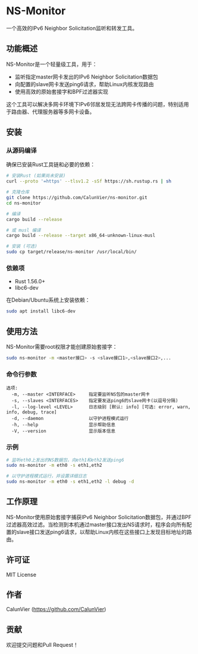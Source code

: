 # NS-Monitor

一个高效的IPv6 Neighbor Solicitation监听和转发工具。

## 功能概述

NS-Monitor是一个轻量级工具，用于：

- 监听指定master网卡发出的IPv6 Neighbor Solicitation数据包
- 向配置的slave网卡发送ping6请求，帮助Linux内核发现路由
- 使用高效的原始套接字和BPF过滤器实现

这个工具可以解决多网卡环境下IPv6邻居发现无法跨网卡传播的问题，特别适用于路由器、代理服务器等多网卡设备。

## 安装

### 从源码编译

确保已安装Rust工具链和必要的依赖：

```bash
# 安装Rust (如果尚未安装)
curl --proto '=https' --tlsv1.2 -sSf https://sh.rustup.rs | sh

# 克隆仓库
git clone https://github.com/CalunVier/ns-monitor.git
cd ns-monitor

# 编译
cargo build --release

# 或 musl 编译
cargo build --release --target x86_64-unknown-linux-musl

# 安装 (可选)
sudo cp target/release/ns-monitor /usr/local/bin/
```

### 依赖项

- Rust 1.56.0+
- libc6-dev

在Debian/Ubuntu系统上安装依赖：

```bash
sudo apt install libc6-dev
```

## 使用方法

NS-Monitor需要root权限才能创建原始套接字：

```bash
sudo ns-monitor -m <master接口> -s <slave接口1>,<slave接口2>,...
```

### 命令行参数

```
选项:
  -m, --master <INTERFACE>     指定要监听NS包的master网卡
  -s, --slaves <INTERFACES>    指定要发送ping6的slave网卡(以逗号分隔)
  -l, --log-level <LEVEL>      日志级别 [默认: info] [可选: error, warn, info, debug, trace]
  -d, --daemon                 以守护进程模式运行
  -h, --help                   显示帮助信息
  -V, --version                显示版本信息
```

### 示例

```bash
# 监听eth0上发出的NS数据包，向eth1和eth2发送ping6
sudo ns-monitor -m eth0 -s eth1,eth2

# 以守护进程模式运行，并设置详细日志
sudo ns-monitor -m eth0 -s eth1,eth2 -l debug -d
```

## 工作原理

NS-Monitor使用原始套接字捕获IPv6 Neighbor Solicitation数据包，并通过BPF过滤器高效过滤。当检测到本机通过master接口发出NS请求时，程序会向所有配置的slave接口发送ping6请求，以帮助Linux内核在这些接口上发现目标地址的路由。

## 许可证

MIT License

## 作者

CalunVier (https://github.com/CalunVier)

## 贡献

欢迎提交问题和Pull Request！